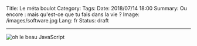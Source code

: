 Title: Le méta boulot
Category:
Tags:
Date: 2018/07/14 18:00
Summary: Ou encore : mais qu'est-ce que tu fais dans la vie ?
Image: /images/software.jpg
Lang: fr
Status: draft

___

![oh le beau JavaScript][software-img]



[software-img]: {filename}/images/software.jpg
[blog-first]: {filename}blog-pour-quoi.md
[alan-turing]: https://lejournal.cnrs.fr/articles/alan-turing-genie-au-destin-brise
[turing-price]: https://fr.wikipedia.org/wiki/Prix_Turing
[universal-machine]: https://www.inria.fr/actualite/actualites-inria/la-machine-universelle-de-turing
